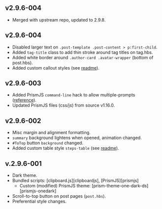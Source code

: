 ## v2.9.6-004
- Merged with upstream repo, updated to 2.9.8.

## v2.9.6-004

- Disabled larger text on `.post-template .post-content > p:first-child`.
- Added `tag-title` class to add thin stroke around tag titles on tag.hbs.
- Added white border around `.author-card .avatar-wrapper` (bottom of post.hbs).
- Added custom callout styles (see [readme](readme.md#features)).

## v2.9.6-003

- Added PrismJS `command-line` hack to allow multiple-prompts ([reference][cmdline-hack]).
- Updated PrismJS files (css/js) from source v1.16.0.

[cmdline-hack]: https://github.com/PrismJS/prism/issues/1021#issuecomment-477791027

## v2.9.6-002

- Misc margin and alignment formatting.
- `summary` background lightens when opened, animation changed.
- `#ToTop` button `background` changed.
- Added custom table style `steps-table` (see [readme](readme.md#features)).

## v.2.9.6-001

- Dark theme.
- Bundled scripts: [clipboard.js][clipboardjs], [PrismJS][prismjs]
  - Custom (modified) PrismJS theme: [prism-theme-one-dark-ds][prismjs-onedark]
- Scroll-to-top button on post pages (`post.hbs`).
- Preferential style changes.
